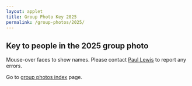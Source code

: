 ```yaml
---
layout: applet
title: Group Photo Key 2025
permalink: /group-photos/2025/
---
```

## Key to people in the 2025 group photo

Mouse-over faces to show names. Please contact [Paul Lewis](paul.lewis@uconn.edu) to report any errors.

<div id="arbitrary"></div>
<script type="text/javascript">
    // written by Paul O. Lewis 10-Aug-2019, last updated 30-May-2025
    
    let production = true; // set to false to work on labeling, true to post
    let randomize_label_positions = false;  // set to true to randomize label positions, false to leave cx,cy as is
    let editable       = production ? false : true; // can't reposition labels in production mode
    let showing_labels = production ? false : true; // labels hidden until moused-over in production mode
    let allow_toggle   = production ? false : true; // toggling between showing and hiding labels not allowed in production mode

    // Usage:
    
    // 1. Set image_file_path
    var image_file_path = "https://molevolworkshop.github.io/assets/img/group-photos/group-photo-2025.png"
    
    // 2. Specify {"id":0, "first":xxx, "last":yyy, "hide":false, "cx":0, "cy":0} for each person, supplying xxx and yyy
namedata = [
  {"id":0    , "first":"Mohammed"     , "last":"Ahmed"                 , "hide":false     , "cx":844.0     , "cy":164.0     , "xoffset":0.0       },
  {"id":1    , "first":"Elgin"        , "last":"Akin"                  , "hide":false     , "cx":890.0     , "cy":190.0     , "xoffset":0.0       },
  {"id":2    , "first":"Juan"         , "last":"Albornoz-Garzón"       , "hide":false     , "cx":561.0     , "cy":188.0     , "xoffset":0.0       },
  {"id":3    , "first":"Chinedum"     , "last":"Anajemba"              , "hide":false     , "cx":674.0     , "cy":193.0     , "xoffset":0.0       },
  {"id":4    , "first":"Mihaja"       , "last":"Andriamanohera"        , "hide":false     , "cx":755.5     , "cy":320.5     , "xoffset":0.0       },
  {"id":5    , "first":"Godwin"       , "last":"Ani"                   , "hide":false     , "cx":523.0     , "cy":160.0     , "xoffset":0.0       },
  {"id":6    , "first":"Kathe"        , "last":"Arango-Gomez"          , "hide":false     , "cx":612.0     , "cy":207.0     , "xoffset":0.0       },
  {"id":7    , "first":"Estefany"     , "last":"Argueta Herrera"       , "hide":false     , "cx":593.0     , "cy":217.0     , "xoffset":0.0       },
  {"id":8    , "first":"Sarah"        , "last":"Babaei"                , "hide":false     , "cx":441.0     , "cy":211.0     , "xoffset":0.0       },
  {"id":9    , "first":"Lexi"         , "last":"Baca"                  , "hide":false     , "cx":866.0     , "cy":207.0     , "xoffset":0.0       },
  {"id":10   , "first":"Vilas"        , "last":"Brown"                 , "hide":false     , "cx":309.0     , "cy":171.0     , "xoffset":0.0       },
  {"id":11   , "first":"Ana"          , "last":"Buiatte"               , "hide":false     , "cx":478.0     , "cy":194.0     , "xoffset":0.0       },
  {"id":12   , "first":"Julia"        , "last":"Canitz"                , "hide":false     , "cx":799.0     , "cy":204.0     , "xoffset":0.0       },
  {"id":13   , "first":"Raymond"      , "last":"Castillo"              , "hide":false     , "cx":326.9     , "cy":202.0     , "xoffset":0.0       },
  {"id":14   , "first":"Jimmy"        , "last":"Choi"                  , "hide":false     , "cx":378.0     , "cy":168.0     , "xoffset":0.0       },
  {"id":15   , "first":"Alexis"       , "last":"Culley"                , "hide":false     , "cx":239.0     , "cy":217.0     , "xoffset":0.0       },
  {"id":16   , "first":"Qi"           , "last":"Dai"                   , "hide":false     , "cx":917.0     , "cy":207.0     , "xoffset":0.0       },
  {"id":17   , "first":"Regan"        , "last":"Drennan"               , "hide":false     , "cx":204.0     , "cy":203.0     , "xoffset":0.0       },
  {"id":18   , "first":"Evan"         , "last":"Gorstein"              , "hide":false     , "cx":404.3     , "cy":194.7     , "xoffset":0.0       },
  {"id":19   , "first":"Anik"         , "last":"Grearson"              , "hide":false     , "cx":471.0     , "cy":222.0     , "xoffset":0.0       },
  {"id":20   , "first":"Ericka"       , "last":"Griggs"                , "hide":false     , "cx":202.0     , "cy":180.0     , "xoffset":0.0       },
  {"id":21   , "first":"Haogao"       , "last":"Gu"                    , "hide":false     , "cx":461.0     , "cy":165.0     , "xoffset":0.0       },
  {"id":22   , "first":"Owen"         , "last":"Hale"                  , "hide":false     , "cx":580.0     , "cy":167.0     , "xoffset":0.0       },
  {"id":23   , "first":"Tao"          , "last":"Hernandez Arellano"    , "hide":false     , "cx":796.0     , "cy":170.0     , "xoffset":0.0       },
  {"id":24   , "first":"Bonnie"       , "last":"Heung"                 , "hide":false     , "cx":648.7     , "cy":200.0     , "xoffset":0.0       },
  {"id":25   , "first":"Richard"      , "last":"Hunter"                , "hide":false     , "cx":154.0     , "cy":173.0     , "xoffset":0.0       },
  {"id":26   , "first":"Tori"         , "last":"Jones"                 , "hide":false     , "cx":520.0     , "cy":203.0     , "xoffset":0.0       },
  {"id":27   , "first":"Wonwoong"     , "last":"Kim"                   , "hide":false     , "cx":426.0     , "cy":176.0     , "xoffset":0.0       },
  {"id":28   , "first":"Dan"          , "last":"Land"                  , "hide":false     , "cx":838.0     , "cy":195.0     , "xoffset":0.0       },
  {"id":29   , "first":"Aaron"        , "last":"Lee"                   , "hide":false     , "cx":624.3     , "cy":184.7     , "xoffset":0.0       },
  {"id":30   , "first":"Abigail"      , "last":"Magland"               , "hide":false     , "cx":182.0     , "cy":214.0     , "xoffset":0.0       },
  {"id":31   , "first":"Raja"         , "last":"Narayana Sarma"        , "hide":false     , "cx":468.0     , "cy":320.5     , "xoffset":0.0       },
  {"id":32   , "first":"Thao"         , "last":"Nguyen"                , "hide":false     , "cx":780.0     , "cy":201.0     , "xoffset":0.0       },
  {"id":33   , "first":"Miguel"       , "last":"Pérez-Pérez"           , "hide":false     , "cx":722.0     , "cy":193.0     , "xoffset":0.0       },
  {"id":34   , "first":"Jo"           , "last":"Robertson"             , "hide":false     , "cx":280.0     , "cy":204.0     , "xoffset":0.0       },
  {"id":35   , "first":"Robert"       , "last":"Rolfe"                 , "hide":false     , "cx":251.0     , "cy":171.0     , "xoffset":0.0       },
  {"id":36   , "first":"Rebecka"      , "last":"Sepela"                , "hide":false     , "cx":419.0     , "cy":209.0     , "xoffset":0.0       },
  {"id":37   , "first":"Alex"         , "last":"Shafer"                , "hide":false     , "cx":241.0     , "cy":195.0     , "xoffset":0.0       },
  {"id":38   , "first":"Chiara"       , "last":"Smythies"              , "hide":false     , "cx":704.0     , "cy":204.0     , "xoffset":0.0       },
  {"id":39   , "first":"Rachel"       , "last":"Thayer"                , "hide":false     , "cx":538.0     , "cy":316.5     , "xoffset":0.0       },
  {"id":40   , "first":"Grace"        , "last":"Vaziri"                , "hide":false     , "cx":142.0     , "cy":211.0     , "xoffset":0.0       },
  {"id":41   , "first":"Nickole"      , "last":"Villabona"             , "hide":false     , "cx":607.0     , "cy":317.0     , "xoffset":0.0       },
  {"id":42   , "first":"Juan"         , "last":"Wan"                   , "hide":false     , "cx":528.0     , "cy":231.0     , "xoffset":0.0       },
  {"id":43   , "first":"Joe"          , "last":"Bielawski"             , "hide":false     , "cx":65.0      , "cy":195.0     , "xoffset":0.0       },
  {"id":44   , "first":"Tracy"        , "last":"Heath"                 , "hide":false     , "cx":87.0      , "cy":222.0     , "xoffset":0.0       },
  {"id":45   , "first":"John"         , "last":"Huelsenbeck"           , "hide":false     , "cx":125.0     , "cy":184.0     , "xoffset":0.0       },
  {"id":46   , "first":"Hanon"        , "last":"McShea"                , "hide":false     , "cx":179.0     , "cy":308.0     , "xoffset":0.0       },
  {"id":47   , "first":"Claudia"      , "last":"Solis-Lemus"           , "hide":false     , "cx":254.0     , "cy":309.0     , "xoffset":0.0       },
  {"id":48   , "first":"Bruno"        , "last":"do Rosario Petrucci"   , "hide":false     , "cx":370.0     , "cy":307.5     , "xoffset":0.0       },
  {"id":49   , "first":"Emily Jane"   , "last":"McTavish"              , "hide":false     , "cx":674.0     , "cy":304.0     , "xoffset":0.0       },
  {"id":50   , "first":"Peter"        , "last":"Beerli"                , "hide":false     , "cx":846.5     , "cy":295.5     , "xoffset":0.0       },
  {"id":51   , "first":"Paul"         , "last":"Lewis"                 , "hide":false     , "cx":639.0     , "cy":163.0     , "xoffset":0.0       },
  {"id":52   , "first":"Kevin"        , "last":"Kong"                  , "hide":false     , "cx":739.0     , "cy":171.0     , "xoffset":0.0       },
  {"id":53   , "first":"Jeremy"       , "last":"Brown"                 , "hide":false     , "cx":687.0     , "cy":171.0     , "xoffset":0.0       },
  {"id":54   , "first":"Lacey"        , "last":"Knowles"               , "hide":false     , "cx":751.0     , "cy":201.0     , "xoffset":0.0       },
  {"id":55   , "first":"David"        , "last":"Swofford"              , "hide":false     , "cx":898.0     , "cy":162.0     , "xoffset":0.0       },
  {"id":56   , "first":"Scott"        , "last":"Edwards"               , "hide":false     , "cx":938.0     , "cy":175.0     , "xoffset":0.0       },
  {"id":57   , "first":"Teejay"       , "last":"Adesina"               , "hide":false     , "cx":370.0     , "cy":205.0     , "xoffset":0.0       },
  {"id":58   , "first":"Mandev"       , "last":"Gill"                  , "hide":false     , "cx":349.0     , "cy":192.7     , "xoffset":0.0       }
];

    let nnames = namedata.length;
    console.log("Number of names: " + nnames);
    
    // 3. Set production=false above (this will set editable=true, showing_labels=true, and allow_toggle=true)
    
    // 4. Position labels over faces
    
    // 5. Press the 's' key to save label coordinates to the console
    
    // 6. Use what has been spit out to the console to replace the definition of namedata above
    
    // 7. Set production=true (sets editable=false, showing_labels=false, and allow_toggle=false)
    
    // 8. Copy this file to server that can serve javascript

    // width and height of svg
    var w = 1000;
    var h = 500;
    
    var wscaler = 1.0;   // only change this if you change w to rescale all target coordinates
    var hscaler = 1.0;   // only change this if you change h to rescale all target coordinates

    var label_spacer = 15;
    var labelsize = 14;
    var targetradius = 10;
    var targethiddencolor  = d3.rgb(255,255,255, editable ? 0.3 : 0.0);
    var targetvisiblecolor = d3.rgb(255,255,255, 0.3)
                
    function defaultCoordinates() {
        // choose x,y coordinates of labels uniformly within a rectangle
        // having 15% smaller width and height
        let boxw = 0.85*w;
        let boxh = 0.85*h;
        for (let id = 0; id < nnames; id++) {
            namedata[id].cx = Math.random()*boxw;
            namedata[id].cy = Math.random()*boxh;
            //console.log("id = " + id + ", cx = " + namedata[id].cx.toFixed(1) + ", cy = " + namedata[id].cy.toFixed(1));
        }
        //let nrows = Math.floor(1 + nnames/10)
        //console.log("Number of rows: " + nrows);
        //for (let row = 0; row < nrows; row++) {
        //    for (let col = 0; col < 10; col++) {
        //        let cx = 25 + 8*col*targetradius;
        //        let cy = 0.2*h + row*(0.75*h)/nrows;
        //        namedata[id].cx = cx;
        //        namedata[id].cy = cy;
        //        //console.log("id = " + id + ", cx = " + cx.toFixed(3) + ", cy = " + cy.toFixed(3));
        //        id++;
        //        if (id == namedata.length)
        //            break
        //    }
        //    if (id == namedata.length)
        //        break
        //}
    }
    
    if (wscaler != 1.0) {
        for (let i = 0; i < namedata.length; i++) {
            namedata[i].cx *= wscaler;
        }
    }
    
    if (hscaler != 1.0) {
        for (let i = 0; i < namedata.length; i++) {
            namedata[i].cy *= hscaler;
        }
    }
    
    if (randomize_label_positions)
        defaultCoordinates();
    
    // Select DIV element already created (see above) to hold SVG
    var plot_div = d3.select("div#arbitrary");

    // Create SVG element
    var plot_svg = plot_div.append("svg")
        .attr("width", w)
        .attr("height", h);
    
    function saveCoordinates() {
        console.log("Note: wscaler and hscaler should both be set to 1.0 if these data are used");
        
        // Find maximum length of first names and last names
        let max_first = 0;
        let max_last = 0;
        for (let i = 0; i < namedata.length; i++) {
            if (namedata[i].first.length > max_first)
                max_first = namedata[i].first.length;
            if (namedata[i].last.length > max_last)
                max_last = namedata[i].last.length;
        }                
        max_first += 5;
        max_last += 5;
        
        var s = "var namedata = [\n";
        for (i = 0; i < namedata.length; i++) {
            let idstr      = namedata[i].id.toFixed(0);
            let firststr   = "\"" + namedata[i].first + "\"";
            let laststr    = "\"" + namedata[i].last + "\"";
            let hidestr    = namedata[i].hide ? "true" : "false";
            let cxstr      = namedata[i].cx.toFixed(1);
            let cystr      = namedata[i].cy.toFixed(1);
            let xoffsetstr = namedata[i].xoffset.toFixed(1);
            s += "  {" + "\"id\":" + idstr.padEnd(5, " ") + ", \"first\":" + firststr.padEnd(max_first, " ") + ", \"last\":" + laststr.padEnd(max_last, " ") + ", \"hide\":" + hidestr.padEnd(10, " ") + ", \"cx\":" + cxstr.padEnd(10, " ") + ", \"cy\":" + cystr.padEnd(10, " ") + ", \"xoffset\":" + xoffsetstr.padEnd(10, " ") + "}";
            if (i < namedata.length - 1)
                s += ",\n";
            else
                s += "\n";
        }
        s += "];\n";
        console.log(s);
    }
    
    function toggleLabels() {
        if (!allow_toggle)
            return; 
        if (showing_labels) {
            //console.log("turning off labels");
            d3.selectAll("text.label").style("visibility", "hidden");
            d3.selectAll("circle.target").style("visibility", "hidden");
            showing_labels = false;
        }
        else {
            //console.log("turning on labels");
            d3.selectAll("text.label").style("visibility", function(d) {return d.hide ? "hidden" : "visible";});
            d3.selectAll("circle.target").style("visibility", function(d) {return d.hide ? "hidden" : "visible";});
            showing_labels = true;
        }
    }
    
    // Create drag behavior
    var drag = d3.drag()
        .on("start", function(d) {
            d3.event.sourceEvent.stopPropagation();
            d3.select(this).classed("dragging", true);
        })
        .on("drag", function(d) {
            var cx = d3.event.x;
            var cy = d3.event.y;
            var id = parseInt(d3.select(this).attr("id"));
            namedata[id].cx = cx;
            namedata[id].cy = cy;
            d3.select(this)
                .attr("cx", cx)
                .attr("cy", cy);
            d3.select("text#person"+id)
                .attr("x", cx + d.xoffset)
                .attr("y", cy - label_spacer);
        })
        .on("end", function(d) {
            var cx = d3.event.x;
            var cy = d3.event.y;
            console.log("cx = " + cx + ", cy = " + cy);
            var id = parseInt(d3.select(this).attr("id"));
            namedata[id].cx = cx;
            namedata[id].cy = cy;
            d3.select(this).attr("cx", cx).attr("cy", cy);
            d3.select("text#person"+id).attr("x", cx + d.xoffset).attr("y", cy - label_spacer);
        });
        
    // Listen and react to keystrokes
    function keyDown() {
        //console.log("key was pressed: " + d3.event.keyCode);
        if (d3.event.keyCode == 83) {
            // 83 is the "s" key
            saveCoordinates();
        } 
        else if (d3.event.keyCode == 84) {
            // 84 is the "t" key
            toggleLabels();
        }
    }
    d3.select("body")
        .on("keydown", keyDown);

    plot_svg.append("image")
        .attr("xlink:href", function(d) {return image_file_path;})
        .attr("x", 0)
        .attr("y", 0)
        .attr("width", w)
        .attr("height", h);
        
    // Create rect outlining entire area of SVG
    plot_svg.append("rect")
        .attr("x", 0)
        .attr("y", 0)
        .attr("width", w)
        .attr("height", h)
        .attr("fill", "black")
        .attr("stroke", "orange")
        .attr("stroke-width", 15)
        .style("visibility", "hidden");
        
    var targets = plot_svg.selectAll("circle.target")
        .data(namedata)
        .enter()
        .append("circle")
        .attr("id", function(d) {return d.id;})
        .attr("class", "target")
        .attr("cx", function(d) {return d.cx;})
        .attr("cy", function(d) {return d.cy;})
        .attr("r", targetradius)
        .attr("fill", production ? targethiddencolor : targetvisiblecolor)
        .attr("stroke", "none")
        //.style("visibility", function(d) {console.log(namedata[d.id].last + (d.hide ? " (hidden)" : " (shown)")); return d.hide ? "hidden" : "visible";})
        .style("visibility", function(d) {return d.hide ? "hidden" : "visible";})
        .on("mouseover", handleMouseOver)
        .on("mouseout", handleMouseOut);
        
    if (editable)                
        plot_svg.selectAll("circle.target").call(drag);
        
    var labels = plot_svg.selectAll("text.label")
        .data(namedata)
        .enter()
        .append("text")
        .attr("id", function(d,i) {return "person" + d.id;})
        .attr("class", "label")
        .attr("x", function(d,i) {return namedata[i].cx + namedata[i].xoffset;})
        .attr("y", function(d,i) {return namedata[i].cy - label_spacer;})
        .attr("fill", "white")
        .style("text-anchor", "middle")
        .style("pointer-events", "none")   // don't intercept drag events
        .attr("font-family", "Verdana")
        .attr("font-size", labelsize)
        .style("visibility", function(d) {return (production || d.hide) ? "hidden" : "visible";})
        .text(function(d) {return d.first + " " + d.last;});

    function handleMouseOver(d, i) { 
        let id = parseInt(d3.select(this).attr("id"));
        d3.select(this).attr("fill", targetvisiblecolor).style("visibility", d.hide ? "hidden" : "visible");
        d3.select("text#person" + id).style("visibility", function(d) {return d.hide ? "hidden" : "visible";});
    }

    function handleMouseOut(d, i) {
        let id = parseInt(d3.select(this).attr("id"));
        d3.select(this).attr("fill", production ? targethiddencolor : targetvisiblecolor)
            .style("visibility", d.hide ? "hidden" : "visible");
        d3.select("text#person" + id).style("visibility", (production || d.hide) ? "hidden" : "visible");
    }

</script>

Go to [group photos index](/other/) page.

